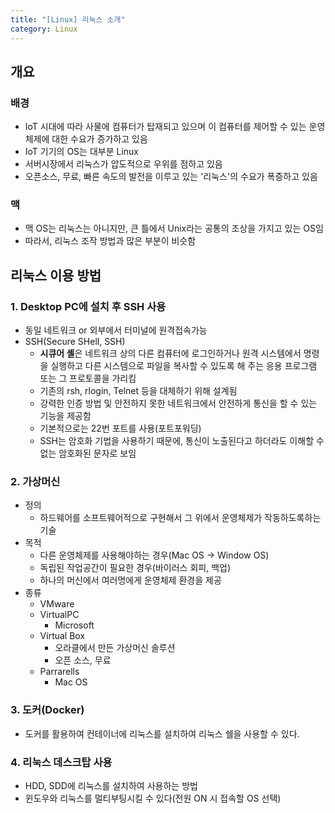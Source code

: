 ```yaml
---
title: "[Linux] 리눅스 소개"
category: Linux
---
```


## 개요

### 배경

- IoT 시대에 따라 사물에 컴퓨터가 탑재되고 있으며 이 컴퓨터를 제어할 수 있는 운영체제에 대한 수요가 증가하고 있음
- IoT 기기의 OS는 대부분 Linux
- 서버시장에서 리눅스가 압도적으로 우위를 점하고 있음
- 오픈소스, 무료, 빠른 속도의 발전을 이루고 있는 '리눅스'의 수요가 폭증하고 있음

### 맥

- 맥 OS는 리눅스는 아니지만, 큰 틀에서 Unix라는 공통의 조상을 가지고 있는 OS임
- 따라서, 리눅스 조작 방법과 많은 부분이 비슷함



## 리눅스 이용 방법

### 1. Desktop PC에 설치 후 SSH 사용

- 동일 네트워크 or 외부에서 터미널에 원격접속가능
- SSH(Secure SHell, SSH)
    - **시큐어 셸**은 네트워크 상의 다른 컴퓨터에 로그인하거나 원격 시스템에서 명령을 실행하고 다른 시스템으로 파일을 복사할 수 있도록 해 주는 응용 프로그램 또는 그 프로토콜을 가리킴
    - 기존의 rsh, rlogin, Telnet 등을 대체하기 위해 설계됨
    - 강력한 인증 방법 및 안전하지 못한 네트워크에서 안전하게 통신을 할 수 있는 기능을 제공함
    - 기본적으로는 22번 포트를 사용(포트포워딩)
    - SSH는 암호화 기법을 사용하기 때문에, 통신이 노출된다고 하더라도 이해할 수 없는 암호화된 문자로 보임

### 2. 가상머신

- 정의
    - 하드웨어를 소프트웨어적으로 구현해서 그 위에서 운영체제가 작동하도록하는 기술
- 목적
    - 다른 운영체제를 사용해야하는 경우(Mac OS → Window OS)
    - 독립된 작업공간이 필요한 경우(바이러스 회피, 백업)
    - 하나의 머신에서 여러명에게 운영체제 환경을 제공
- 종류
    - VMware
    - VirtualPC
        - Microsoft
    - Virtual Box
        - 오라클에서 만든 가상머신 솔루션
        - 오픈 소스, 무료
    - Parrarells
        - Mac OS

### 3. 도커(Docker)
- 도커를 활용하여 컨테이너에 리눅스를 설치하여 리눅스 쉘을 사용할 수 있다.

### 4. 리눅스 데스크탑 사용
- HDD, SDD에 리눅스를 설치하여 사용하는 방법
- 윈도우와 리눅스를 멀티부팅시킬 수 있다(전원 ON 시 접속할 OS 선택)